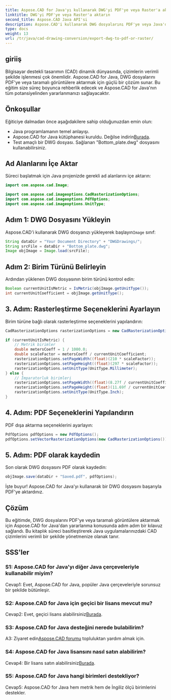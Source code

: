 ```yaml
---
title: Aspose.CAD for Java'yı kullanarak DWG'yi PDF'ye veya Raster'a aktarın
linktitle: DWG'yi PDF'ye veya Raster'a aktarın
second_title: Aspose.CAD Java API'si
description: Aspose.CAD'i kullanarak DWG dosyalarını PDF'ye veya Java'daki raster görüntülere aktarmanın kusursuz sürecini keşfedin. Bu adım adım kılavuz, hassasiyet ve verimlilik sağlar.
type: docs
weight: 13
url: /tr/java/cad-drawing-conversion/export-dwg-to-pdf-or-raster/
---
```

## giriiş

Bilgisayar destekli tasarımın (CAD) dinamik dünyasında, çizimlerin verimli şekilde işlenmesi çok önemlidir. Aspose.CAD for Java, DWG dosyalarını PDF'ye veya taramalı görüntülere aktarmak için güçlü bir çözüm sunar. Bu eğitim size süreç boyunca rehberlik edecek ve Aspose.CAD for Java'nın tüm potansiyelinden yararlanmanızı sağlayacaktır.

## Önkoşullar

Eğiticiye dalmadan önce aşağıdakilere sahip olduğunuzdan emin olun:

- Java programlamanın temel anlayışı.
-  Aspose.CAD for Java kütüphanesi kuruldu. Değilse indirin[Burada](https://releases.aspose.com/cad/java/).
- Test amaçlı bir DWG dosyası. Sağlanan "Bottom_plate.dwg" dosyasını kullanabilirsiniz.

## Ad Alanlarını İçe Aktar

Süreci başlatmak için Java projenizde gerekli ad alanlarını içe aktarın:

```java
import com.aspose.cad.Image;

import com.aspose.cad.imageoptions.CadRasterizationOptions;
import com.aspose.cad.imageoptions.PdfOptions;
import com.aspose.cad.imageoptions.UnitType;
```

## Adım 1: DWG Dosyasını Yükleyin

 Aspose.CAD'i kullanarak DWG dosyanızı yükleyerek başlayın`Image` sınıf:

```java
String dataDir = "Your Document Directory" + "DWGDrawings/";
String srcFile = dataDir + "Bottom_plate.dwg";
Image objImage = Image.load(srcFile);
```

## Adım 2: Birim Türünü Belirleyin

Ardından yüklenen DWG dosyasının birim türünü kontrol edin:

```java
Boolean currentUnitIsMetric = IsMetric(objImage.getUnitType());
int currentUnitCoefficient = objImage.getUnitType();
```

## 3. Adım: Rasterleştirme Seçeneklerini Ayarlayın

Birim türüne bağlı olarak rasterleştirme seçeneklerini yapılandırın:

```java
CadRasterizationOptions rasterizationOptions = new CadRasterizationOptions();

if (currentUnitIsMetric) {
    // Metrik birimler
    double metersCoeff = 1 / 1000.0;
    double scaleFactor = metersCoeff / currentUnitCoefficient;
    rasterizationOptions.setPageWidth((float)(210 * scaleFactor));
    rasterizationOptions.setPageHeight((float)(297 * scaleFactor));
    rasterizationOptions.setUnitType(UnitType.Millimeter);
} else {
    // İmparatorluk birimleri
    rasterizationOptions.setPageWidth((float)(8.27f / currentUnitCoefficient));
    rasterizationOptions.setPageHeight((float)(11.69f / currentUnitCoefficient));
    rasterizationOptions.setUnitType(UnitType.Inch);
}
```

## 4. Adım: PDF Seçeneklerini Yapılandırın

PDF dışa aktarma seçeneklerini ayarlayın:

```java
PdfOptions pdfOptions = new PdfOptions();
pdfOptions.setVectorRasterizationOptions(new CadRasterizationOptions());
```

## 5. Adım: PDF olarak kaydedin

Son olarak DWG dosyasını PDF olarak kaydedin:

```java
objImage.save(dataDir + "Saved.pdf", pdfOptions);
```

İşte buyur! Aspose.CAD for Java'yı kullanarak bir DWG dosyasını başarıyla PDF'ye aktardınız.

## Çözüm

Bu eğitimde, DWG dosyalarını PDF'ye veya taramalı görüntülere aktarmak için Aspose.CAD for Java'dan yararlanma konusunda adım adım bir kılavuz sağlandı. Bu kitaplık süreci basitleştirerek Java uygulamalarınızdaki CAD çizimlerini verimli bir şekilde yönetmenize olanak tanır.

## SSS'ler

### S1: Aspose.CAD for Java'yı diğer Java çerçeveleriyle kullanabilir miyim?

Cevap1: Evet, Aspose.CAD for Java, popüler Java çerçeveleriyle sorunsuz bir şekilde bütünleşir.

### S2: Aspose.CAD for Java için geçici bir lisans mevcut mu?

 Cevap2: Evet, geçici lisans alabilirsiniz[Burada](https://purchase.aspose.com/temporary-license/).

### S3: Aspose.CAD for Java desteğini nerede bulabilirim?

 A3: Ziyaret edin[Aspose.CAD forumu](https://forum.aspose.com/c/cad/19) topluluktan yardım almak için.

### S4: Aspose.CAD for Java lisansını nasıl satın alabilirim?

 Cevap4: Bir lisans satın alabilirsiniz[Burada](https://purchase.aspose.com/buy).

### S5: Aspose.CAD for Java hangi birimleri destekliyor?

Cevap5: Aspose.CAD for Java hem metrik hem de İngiliz ölçü birimlerini destekler.